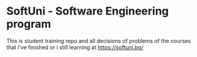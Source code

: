 # SoftUni - Software Engineering program
This is student training repo and all decisions of problems of the courses that i've finished or i still learning at https://softuni.bg/
